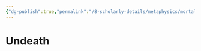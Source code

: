 ```yaml
---
{"dg-publish":true,"permalink":"/8-scholarly-details/metaphysics/mortality-and-death/undeath/","noteIcon":""}
---
```


# Undeath

